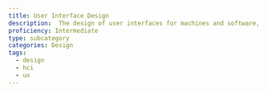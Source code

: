 ```yaml
---
title: User Interface Design
description:  The design of user interfaces for machines and software, such as computers, home appliances, mobile devices, and other electronic devices, with the focus on maximizing the user experience
proficiency: Intermediate
type: subcategory
categories: Design
tags:
  - design
  - hci
  - ux
---
```

